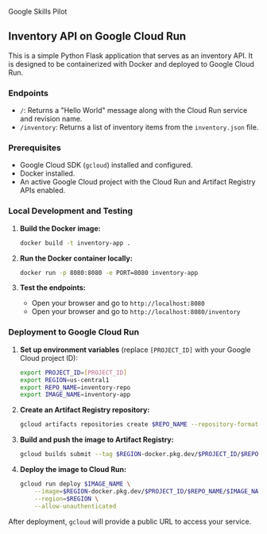 Google Skills Pilot

## Inventory API on Google Cloud Run

This is a simple Python Flask application that serves as an inventory API. It is designed to be containerized with Docker and deployed to Google Cloud Run.

### Endpoints

- `/`: Returns a "Hello World" message along with the Cloud Run service and revision name.
- `/inventory`: Returns a list of inventory items from the `inventory.json` file.

### Prerequisites

- Google Cloud SDK (`gcloud`) installed and configured.
- Docker installed.
- An active Google Cloud project with the Cloud Run and Artifact Registry APIs enabled.

### Local Development and Testing

1.  **Build the Docker image:**

    ```sh
    docker build -t inventory-app .
    ```

2.  **Run the Docker container locally:**

    ```sh
    docker run -p 8080:8080 -e PORT=8080 inventory-app
    ```

3.  **Test the endpoints:**
    - Open your browser and go to `http://localhost:8080`
    - Open your browser and go to `http://localhost:8080/inventory`

### Deployment to Google Cloud Run

1.  **Set up environment variables** (replace `[PROJECT_ID]` with your Google Cloud project ID):

    ```sh
    export PROJECT_ID=[PROJECT_ID]
    export REGION=us-central1
    export REPO_NAME=inventory-repo
    export IMAGE_NAME=inventory-app
    ```

2.  **Create an Artifact Registry repository:**

    ```sh
    gcloud artifacts repositories create $REPO_NAME --repository-format=docker --location=$REGION
    ```

3.  **Build and push the image to Artifact Registry:**

    ```sh
    gcloud builds submit --tag $REGION-docker.pkg.dev/$PROJECT_ID/$REPO_NAME/$IMAGE_NAME
    ```

4.  **Deploy the image to Cloud Run:**
    ```sh
    gcloud run deploy $IMAGE_NAME \
        --image=$REGION-docker.pkg.dev/$PROJECT_ID/$REPO_NAME/$IMAGE_NAME \
        --region=$REGION \
        --allow-unauthenticated
    ```

After deployment, `gcloud` will provide a public URL to access your service.
